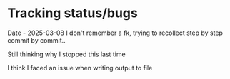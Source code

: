 # Tracking status/bugs

Date - 2025-03-08
I don't remember a fk, trying to recollect step by step
commit by commit..

Still thinking why I stopped this last time

I think I faced an issue when writing output to file
